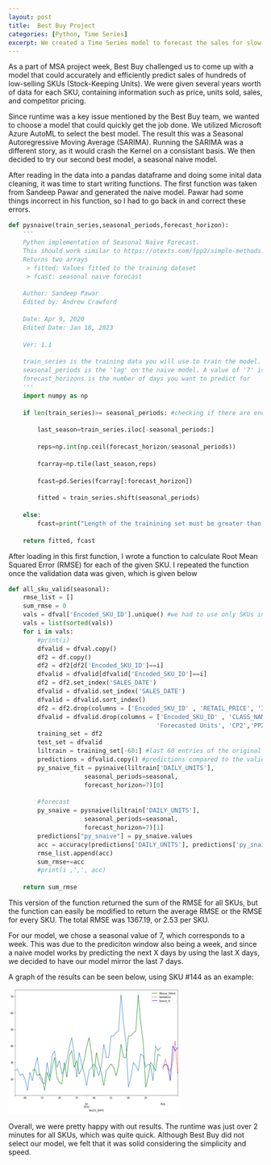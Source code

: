 ```yaml
---
layout: post
title:  Best Buy Project
categories: [Python, Time Series]
excerpt: We created a Time Series model to forecast the sales for slow-selling SKUs one week in advance. 
---
```


As a part of MSA project week, Best Buy challenged us to come up with a model that could accurately and efficiently predict sales of hundreds of low-selling SKUs (Stock-Keeping Units). We were given several years worth of data for each SKU, containing information such as price, units sold, sales, and competitor pricing. 

Since runtime was a key issue mentioned by the Best Buy team, we wanted to choose a model that could quickly get the job done. We utilized Microsoft Azure AutoML to select the best model. The result this was a Seasonal Autoregressive Moving Average (SARIMA). Running the SARIMA was a different story, as it would crash the Kernel on a consistant basis. We then decided to try our second best model, a seasonal naive model. 

After reading in the data into a pandas dataframe and doing some inital data cleaning, it was time to start writing functions. The first function was taken from Sandeep Pawar and generated the naive model. Pawar had some things incorrect in his function, so I had to go back in and correct these errors. 
```python
def pysnaive(train_series,seasonal_periods,forecast_horizon):
    '''
    Python implementation of Seasonal Naive Forecast. 
    This should work similar to https://otexts.com/fpp2/simple-methods.html
    Returns two arrays
     > fitted: Values fitted to the training dataset
     > fcast: seasonal naive forecast
    
    Author: Sandeep Pawar
    Edited by: Andrew Crawford
    
    Date: Apr 9, 2020
    Edited Date: Jan 18, 2023
    
    Ver: 1.1
    
    train_series is the training data you will use to train the model. 
    seasonal_periods is the 'lag' on the naive model. A value of '7' is a 1 week lag
    forecast_horizons is the number of days you want to predict for 
    '''
    import numpy as np
    
    if len(train_series)>= seasonal_periods: #checking if there are enough observations in the training data
        
        last_season=train_series.iloc[-seasonal_periods:]
        
        reps=np.int(np.ceil(forecast_horizon/seasonal_periods))
        
        fcarray=np.tile(last_season,reps)
        
        fcast=pd.Series(fcarray[:forecast_horizon])
        
        fitted = train_series.shift(seasonal_periods)
        
    else:
        fcast=print("Length of the trainining set must be greater than number of seasonal periods") 
    
    return fitted, fcast
```

After loading in this first function, I wrote a function to calculate Root Mean Squared Error (RMSE) for each of the given SKU. I repeated the function once the validation data was given, which is given below

```python
def all_sku_valid(seasonal): 
    rmse_list = []
    sum_rmse = 0
    vals = dfval['Encoded_SKU_ID'].unique() #we had to use only SKUs in the validation set since there were fewer than in the training set. 
    vals = list(sorted(vals))
    for i in vals:
        #print(i)
        dfvalid = dfval.copy()
        df2 = df.copy()
        df2 = df2[df2['Encoded_SKU_ID']==i]
        dfvalid = dfvalid[dfvalid['Encoded_SKU_ID']==i]
        df2 = df2.set_index('SALES_DATE')
        dfvalid = dfvalid.set_index('SALES_DATE')
        dfvalid = dfvalid.sort_index()
        df2 = df2.drop(columns = ['Encoded_SKU_ID' , 'RETAIL_PRICE', 'Inventory', 'class_code', 'subclass_code'], axis =1)
        dfvalid = dfvalid.drop(columns = ['Encoded_SKU_ID' , 'CLASS_NAME', 'SUBCLASS_NAME', 'ML_NAME', 'CATEGORY_NAME', 'RETAIL_PRICE', 'PROMO_PRICE', 'COMPETITOR_PRICE', 'Inventory', 
                                         'Forecasted Units', 'CP2','PP2'], axis =1)
        training_set = df2
        test_set = dfvalid
        liltrain = training_set[-60:] #last 60 entries of the original data
        predictions = dfvalid.copy() #predictions compared to the validation set 
        py_snaive_fit = pysnaive(liltrain['DAILY_UNITS'], 
                     seasonal_periods=seasonal,
                     forecast_horizon=7)[0]

        #forecast
        py_snaive = pysnaive(liltrain['DAILY_UNITS'], 
                     seasonal_periods=seasonal,
                     forecast_horizon=7)[1]
        predictions["py_snaive"] = py_snaive.values
        acc = accuracy(predictions['DAILY_UNITS'], predictions['py_snaive']) #
        rmse_list.append(acc)
        sum_rmse+=acc
        #print(i ,',', acc)
        
    return sum_rmse

```
This version of the function returned the sum of the RMSE for all SKUs, but the function can easily be modified to return the average RMSE or the RMSE for every SKU. The total RMSE was 1367.19, or 2.53 per SKU. 

For our model, we chose a seasonal value of 7, which corresponds to a week. This was due to the prediciton window also being a week, and since a naive model works by predicting the next X days by using the last X days, we decided to have our model mirror the last 7 days. 

A graph of the results can be seen below, using SKU #144 as an example: 

![png](/images/sku144.png)

Overall, we were pretty happy with out results. The runtime was just over 2 minutes for all SKUs, which was quite quick. Although Best Buy did not select our model, we felt that it was solid considering the simplicity and speed. 